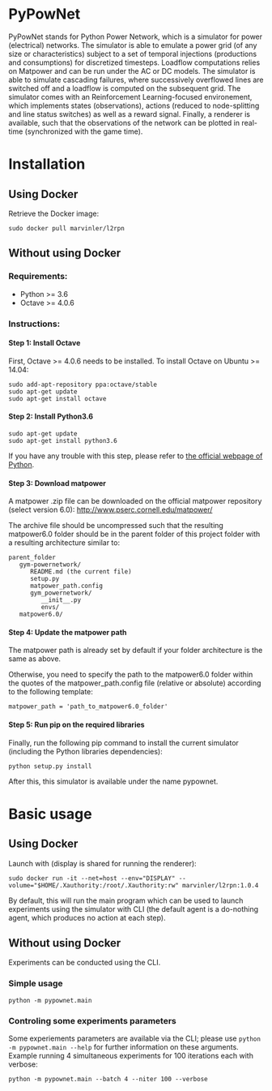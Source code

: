 # PyPowNet
PyPowNet stands for Python Power Network, which is a simulator for power (electrical) networks.
The simulator is able to emulate a power grid (of any size or characteristics) subject to a set of temporal injections (productions and consumptions) for discretized timesteps. Loadflow computations relies on Matpower and can be run under the AC or DC models. The simulator is able to simulate cascading failures, where successively overflowed lines are switched off and a loadflow is computed on the subsequent grid.
The simulator comes with an Reinforcement Learning-focused environement, which implements states (observations), actions (reduced to node-splitting and line status switches) as well as a reward signal.
Finally, a renderer is available, such that the observations of the network can be plotted in real-time (synchronized with the game time).

# Installation
## Using Docker
Retrieve the Docker image:
```
sudo docker pull marvinler/l2rpn
```

## Without using Docker
### Requirements:
- Python >= 3.6
- Octave >= 4.0.6

### Instructions:
#### Step 1: Install Octave

First, Octave >= 4.0.6 needs to be installed. To install Octave on Ubuntu >= 14.04:
```
sudo add-apt-repository ppa:octave/stable
sudo apt-get update
sudo apt-get install octave
```

#### Step 2: Install Python3.6
```
sudo apt-get update
sudo apt-get install python3.6
```
If you have any trouble with this step, please refer to [the official webpage of Python](https://www.python.org/downloads/release/python-366/).

#### Step 3: Download matpower
A matpower .zip file can be downloaded on the official matpower repository (select version 6.0): http://www.pserc.cornell.edu/matpower/

The archive file should be uncompressed such that the resulting matpower6.0 folder should be in the parent folder of this project folder with a resulting architecture similar to:
```
parent_folder
   gym-powernetwork/
      README.md (the current file)
      setup.py
      matpower_path.config
      gym_powernetwork/
         __init__.py
         envs/
   matpower6.0/
```

#### Step 4: Update the matpower path
The matpower path is already set by default if your folder architecture is the same as above.

Otherwise, you need to specify the path to the matpower6.0 folder within the quotes of the matpower_path.config file (relative or absolute) according to the following template:
```
matpower_path = 'path_to_matpower6.0_folder'
```

#### Step 5: Run pip on the required libraries
Finally, run the following pip command to install the current simulator (including the Python libraries dependencies):
```
python setup.py install
```
After this, this simulator is available under the name pypownet.


# Basic usage
## Using Docker
Launch with (display is shared for running the renderer):
```
sudo docker run -it --net=host --env="DISPLAY" --volume="$HOME/.Xauthority:/root/.Xauthority:rw" marvinler/l2rpn:1.0.4
```
By default, this will run the main program which can be used to launch experiments using the simulator with CLI (the default agent is a do-nothing agent, which produces no action at each step).

## Without using Docker
Experiments can be conducted using the CLI.
### Simple usage
```
python -m pypownet.main
```
### Controling some experiments parameters
Some experiements parameters are available via the CLI; please use `python -m pypownet.main --help` for further information on these arguments. Example running 4 simultaneous experiments for 100 iterations each with verbose:
```
python -m pypownet.main --batch 4 --niter 100 --verbose
```